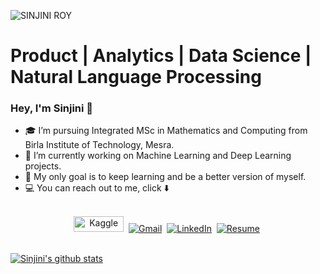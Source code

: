 ![SINJINI ROY](https://user-images.githubusercontent.com/67474818/128884934-b6087a83-fa0f-45af-8a7b-a99b3c5f1865.gif)

# Product  |  Analytics  |  Data Science  | Natural Language Processing

###  Hey, I'm Sinjini 🙋

- 🎓 I’m pursuing Integrated MSc in Mathematics and Computing from Birla Institute of Technology, Mesra.
- 👀 I’m currently working on Machine Learning and Deep Learning projects.
- 🚀 My only goal is to keep learning and be a better version of myself.
- 💻 You can reach out to me, click ⬇️ 
<p align="center">
<br>
<a href="https://www.kaggle.com/sinjinir1999"><img src="https://www.kaggle.com/static/images/site-logo.png" alt="Kaggle" width = "80px" height = "25px"/></a>&nbsp;
<a href="mailto:sinjiniroy1999@gmail.com"><img src="https://img.shields.io/badge/gmail-%23D14836.svg?&style=for-the-badge&logo=gmail&logoColor=white" alt="Gmail"/></a>&nbsp;
<a href="https://www.linkedin.com/in/sinjini-roy-5870bb158/"><img src="https://img.shields.io/badge/linkedin-%230077B5.svg?&style=for-the-badge&logo=linkedin&logoColor=white" alt="LinkedIn" /></a>&nbsp;
<a href="https://drive.google.com/file/d/1e2xsxyz5ktLAQKdJLB1U4F_VcUY3_v7b/view?usp=sharing"><img src="https://img.shields.io/badge/my_resume-000?style=for-the-badge&logo=ko-fi&logoColor=white" alt="Resume"/></a>&nbsp;
</p>
<br>

<a href="https://github.com/sinjinir1999/github-readme-stats">
  <img align="center" src="https://github-readme-stats.vercel.app/api?username=sinjinir1999&count_private=true&hide=prs,issues,contribs,stars&show_icons=true&theme=dark" alt="Sinjini's github stats" />
</a>





